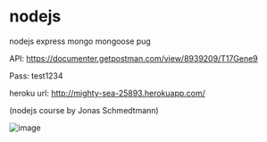 # nodejs
nodejs express mongo mongoose pug


API: https://documenter.getpostman.com/view/8939209/T17Gene9

Pass: test1234




heroku url: http://mighty-sea-25893.herokuapp.com/



(nodejs course by Jonas Schmedtmann)


![image](https://user-images.githubusercontent.com/40954431/122557028-21455200-d034-11eb-8214-e975e80cf3fb.png)
